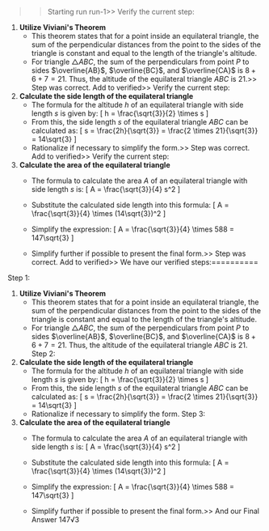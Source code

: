 >> Starting run run-1>> 
Verify the current step: 
1. **Utilize Viviani's Theorem**
   - This theorem states that for a point inside an equilateral triangle, the sum of the perpendicular distances from the point to the sides of the triangle is constant and equal to the length of the triangle's altitude.
   - For triangle $\triangle ABC$, the sum of the perpendiculars from point $P$ to sides $\overline{AB}$, $\overline{BC}$, and $\overline{CA}$ is $8 + 6 + 7 = 21$. Thus, the altitude of the equilateral triangle $ABC$ is 21.>> 
Step was correct. Add to verified>> 
Verify the current step: 
2. **Calculate the side length of the equilateral triangle**
   - The formula for the altitude $h$ of an equilateral triangle with side length $s$ is given by:
     \[
h = \frac{\sqrt{3}}{2} \times s
     \]
   - From this, the side length $s$ of the equilateral triangle $ABC$ can be calculated as:
     \[
s = \frac{2h}{\sqrt{3}} = \frac{2 \times 21}{\sqrt{3}} = 14\sqrt{3}
     \]
   - Rationalize if necessary to simplify the form.>> 
Step was correct. Add to verified>> 
Verify the current step: 
3. **Calculate the area of the equilateral triangle**
   - The formula to calculate the area $A$ of an equilateral triangle with side length $s$ is:
     \[
A = \frac{\sqrt{3}}{4} s^2
     \]
   - Substitute the calculated side length into this formula:
     \[
A = \frac{\sqrt{3}}{4} \times (14\sqrt{3})^2
     \]
   - Simplify the expression:
     \[
A = \frac{\sqrt{3}}{4} \times 588 = 147\sqrt{3}
     \]

   - Simplify further if possible to present the final form.>> 
Step was correct. Add to verified>> 
We have our verified steps:==========
>> 
Step 1:
1. **Utilize Viviani's Theorem**
   - This theorem states that for a point inside an equilateral triangle, the sum of the perpendicular distances from the point to the sides of the triangle is constant and equal to the length of the triangle's altitude.
   - For triangle $\triangle ABC$, the sum of the perpendiculars from point $P$ to sides $\overline{AB}$, $\overline{BC}$, and $\overline{CA}$ is $8 + 6 + 7 = 21$. Thus, the altitude of the equilateral triangle $ABC$ is 21.
Step 2:
2. **Calculate the side length of the equilateral triangle**
   - The formula for the altitude $h$ of an equilateral triangle with side length $s$ is given by:
     \[
h = \frac{\sqrt{3}}{2} \times s
     \]
   - From this, the side length $s$ of the equilateral triangle $ABC$ can be calculated as:
     \[
s = \frac{2h}{\sqrt{3}} = \frac{2 \times 21}{\sqrt{3}} = 14\sqrt{3}
     \]
   - Rationalize if necessary to simplify the form.
Step 3:
3. **Calculate the area of the equilateral triangle**
   - The formula to calculate the area $A$ of an equilateral triangle with side length $s$ is:
     \[
A = \frac{\sqrt{3}}{4} s^2
     \]
   - Substitute the calculated side length into this formula:
     \[
A = \frac{\sqrt{3}}{4} \times (14\sqrt{3})^2
     \]
   - Simplify the expression:
     \[
A = \frac{\sqrt{3}}{4} \times 588 = 147\sqrt{3}
     \]

   - Simplify further if possible to present the final form.>> 
And our Final Answer
147√3
